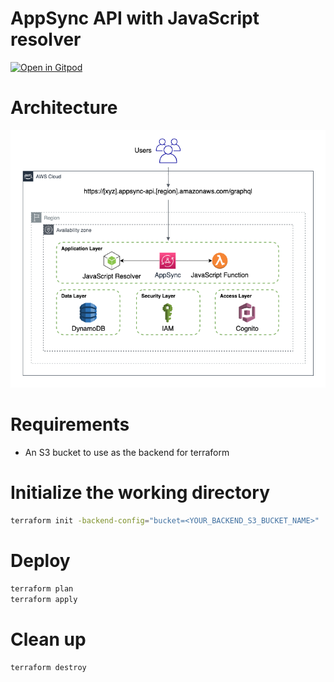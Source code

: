 # AppSync API with JavaScript resolver

[![Open in Gitpod](https://gitpod.io/button/open-in-gitpod.svg)](https://gitpod.io/#https://github.com/kavichu/aws-appsync-terraform.git)

# Architecture

![AppSync](images/architecture.png)

# Requirements
- An S3 bucket to use as the backend for terraform

# Initialize the working directory
```sh
terraform init -backend-config="bucket=<YOUR_BACKEND_S3_BUCKET_NAME>"
```

# Deploy

```sh
terraform plan
terraform apply
```

# Clean up

```sh
terraform destroy
```
